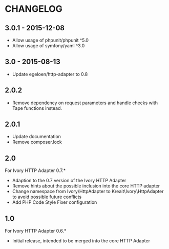 # CHANGELOG

## 3.0.1 - 2015-12-08

* Allow usage of phpunit/phpunit ^5.0
* Allow usage of symfony/yaml ^3.0

## 3.0 - 2015-08-13

* Update egeloen/http-adapter to 0.8

## 2.0.2

* Remove dependency on request parameters and handle checks with Tape functions instead.

## 2.0.1

* Update documentation
* Remove composer.lock

## 2.0

For Ivory HTTP Adapter 0.7.*

* Adaption to the 0.7 version of the Ivory HTTP Adapter
* Remove hints about the possible inclusion into the core HTTP adapter
* Change namespace from Ivory\HttpAdapter to Kreait\Ivory\HttpAdapter to avoid possible future conflicts
* Add PHP Code Style Fixer configuration 

## 1.0

For Ivory HTTP Adapter 0.6.*

* Initial release, intended to be merged into the core HTTP Adapter
